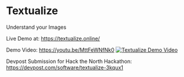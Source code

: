 # Textualize

Understand your Images

Live Demo at: 
	https://textualize.online/


Demo Video:
	https://youtu.be/MttFeWNfNk0
	[![Textualize Demo Video](https://img.youtube.com/vi/MttFeWNfNk0/0.jpg)](http://www.youtube.com/watch?v=MttFeWNfNk0)

Devpost Submission for Hack the North Hackathon:
	https://devpost.com/software/textualize-3kqux1
	
